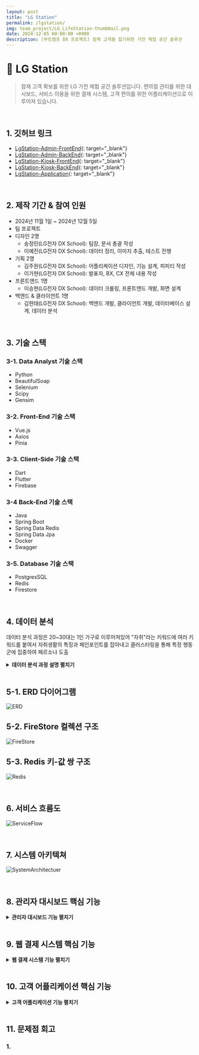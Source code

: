 ```yaml
---
layout: post
title: "LG Station"
permalink: /lgstation/
img: team_project/LG_LifeStation-thumbNail.png
date: 2024-12-05 00:00:00 +0900
description: (부트캠프 DX 프로젝트) 잠재 고객을 잡기위한 가전 체험 공간 솔루션
---
```


# :pushpin: LG Station
> 잠재 고객 확보를 위한 LG 가전 체험 공간 솔루션입니다. 편의점 관리를 위한 대시보드, 서비스 이용을 위한 결제 시스템, 고객 편의를 위한 어플리케이션으로 이루어져 있습니다.

<br>

## 1. 깃허브 링크
- [LgStation-Admin-FrontEnd](https://github.com/kimgusxo/dx_admin_dashboard_front){: target="_blank"}
- [LgStation-Admin-BackEnd](https://github.com/kimgusxo/DX_AdminDashBoard){: target="_blank"}
- [LgStation-Kiosk-FrontEnd](https://github.com/kimgusxo/dx_lg_life_station_app_webview){: target="_blank"}
- [LgStation-Kiosk-BackEnd](https://github.com/kimgusxo/DX_Kiosk){: target="_blank"}
- [LgStation-Application](https://github.com/kimgusxo/DX_Customer_App){: target="_blank"}

<br>

## 2. 제작 기간 & 참여 인원
- 2024년 11월 1일 ~ 2024년 12월 5일
- 팀 프로젝트
- 디자인 2명
  - 송정민(LG전자 DX School): 팀장, 문서 총괄 작성
  - 이예진(LG전자 DX School): 데이터 정리, 이미지 추출, 테스트 진행
- 기획 2명
  - 김주원(LG전자 DX School): 어플리케이션 디자인, 기능 설계, 피피티 작성
  - 이가현(LG전자 DX School): 발표자, BX, CX 전체 내용 작성
- 프론트엔드 1명
  - 이승현(LG전자 DX School): 데이터 크롤링, 프론트엔드 개발, 화면 설계
- 백엔드 & 클라이언트 1명
  - 김현태(LG전자 DX School): 백엔드 개발, 클라이언트 개발, 데이터베이스 설계, 데이터 분석

<br>

## 3. 기술 스택
### 3-1. Data Analyst 기술 스택
- Python
- BeautifulSoap
- Selenium
- Scipy
- Gensim

### 3-2. Front-End 기술 스택
- Vue.js
- Axios
- Pinia

### 3-3. Client-Side 기술 스택
- Dart
- Flutter
- Firebase

### 3-4 Back-End 기술 스택
- Java
- Spring Boot
- Spring Data Redis
- Spring Data Jpa
- Docker
- Swagger

### 3-5. Database 기술 스택
- PostgresSQL
- Redis
- Firestore

<br>

## 4. 데이터 분석
데이터 분석 과정은 20~30대는 1인 가구로 이루어져있어 "자취"라는 키워드에 여러 키워드를 붙여서 자취생활의 특징과 페인포인트를 잡아내고 클러스터링을 통해 특정 행동군에 집중하여 페르소나 도출

<details>
<summary><b>데이터 분석 과정 설명 펼치기</b></summary>
<div markdown="1">

## 4-1. 크롤링
<details>
<summary>
<b>크롤링 상세 보기</b>
</summary>
<div markdown="1">
![Crawling](../assets/img/team_project/LG_LifeStation-Crawling.png)
</div>
</details>

## 4-2. 클러스터링
<details>
<summary>
<b>클러스터링 상세 보기</b>
</summary>
<div markdown="1">
![Clustering](../assets/img/team_project/LG_LifeStation-Clustering.png)
</div>
</details>

## 4-3. 토픽 분석 및 기회영역 분석
<details>
<summary>
<b>토픽 분석 및 기회영역 분석 상세보기</b>
</summary>
<div markdown="1">
![ActorClustering](../assets/img/team_project/LG_LifeStation-ActorClustering.png)
![Opportunity](../assets/img/team_project/LG_LifeStation-Opportunity.png)
</div>
</details>

## 4-3. 페르소나 도출
<details>
<summary>
<b>페르소나 상세 보기</b>
</summary>
<div markdown="1">
![Persona](../assets/img/team_project/LG_LifeStation-Persona.png)
</div>
</details>

</div>
</details>

<br>

## 5-1. ERD 다이어그램
![ERD](../assets/img/team_project/LG_LifeStation-ERD.png)

## 5-2. FireStore 컬렉션 구조
![FireStore](../assets/img/team_project/LG_LifeStation-FireStore.png)

## 5-3. Redis 키-값 쌍 구조
![Redis](../assets/img/team_project/LG_LifeStation-Redis.png)

<br>

## 6. 서비스 흐름도
![ServiceFlow](../assets/img/team_project/LG_LifeStation-ServiceFlow.png)

<br>

## 7. 시스템 아키텍쳐
![SystemArchitectuer](../assets/img/team_project/LG_LifeStation-SystemArchitecture.png)

<br>

## 8. 관리자 대시보드 핵심 기능

<details>
<summary><b>관리자 대시보드 기능 펼치기</b></summary>
<div markdown="1">

## 8-1. 메인 화면

## 8-2. 

</div>
</details>

<br>

## 9. 웹 결제 시스템 핵심 기능

<details>
<summary><b>웹 결제 시스템 기능 펼치기</b></summary>
<div markdown="1">

## 9-1. 상품 화면

## 9-2. 장바구니 화면

## 9-3. 구매 화면

</div>
</details>

<br>

## 10. 고객 어플리케이션 핵심 기능

<details>
<summary><b>고객 어플리케이션 기능 펼치기</b></summary>
<div markdown="1">

## 10-1. 로그인 화면

## 10-2. 카카오톡 로그인 화면

## 10-3. 메인 화면

## 10-4. 지도 화면

## 10-5. 안내 화면

## 10-6. 내 정보 화면

</div>
</details>

<br>

## 11. 문제점 회고
### 1. 

